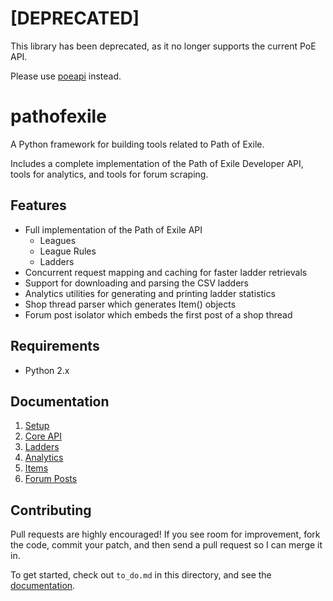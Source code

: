 # [DEPRECATED]

This library has been deprecated, as it no longer supports the current PoE API.

Please use [poeapi](https://github.com/willroberts/poeapi) instead.

# pathofexile

A Python framework for building tools related to Path of Exile.

Includes a complete implementation of the Path of Exile Developer API, tools
for analytics, and tools for forum scraping.

## Features

* Full implementation of the Path of Exile API
  * Leagues
  * League Rules
  * Ladders
* Concurrent request mapping and caching for faster ladder retrievals
* Support for downloading and parsing the CSV ladders
* Analytics utilities for generating and printing ladder statistics
* Shop thread parser which generates Item() objects
* Forum post isolator which embeds the first post of a shop thread

## Requirements

* Python 2.x

## Documentation

1. <a href='docs/setup.md'>Setup</a>
2. <a href='docs/api.md'>Core API</a>
3. <a href='docs/ladders.md'>Ladders</a>
4. <a href='docs/analytics.md'>Analytics</a>
5. <a href='docs/items.md'>Items</a>
6. <a href='docs/posts.md'>Forum Posts</a>

## Contributing

Pull requests are highly encouraged! If you see room for improvement, fork the
code, commit your patch, and then send a pull request so I can merge it in.

To get started, check out `to_do.md` in this directory, and see the
<a href="#documentation">documentation</a>.
